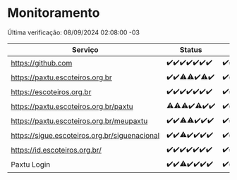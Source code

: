 # Monitoramento

Última verificação: 08/09/2024 02:08:00 -03

|Serviço|Status|Últimas 24h|
|---|---|---|
|https://github.com|<span title="2024-09-01: OK=23">✔️</span><span title="2024-09-02: OK=23">✔️</span><span title="2024-09-03: OK=23">✔️</span><span title="2024-09-04: OK=23">✔️</span><span title="2024-09-05: OK=23">✔️</span><span title="2024-09-06: OK=23">✔️</span><span title="2024-09-07: OK=5">✔️</span>|<span title="07/09/2024 03:09:00 -03 : 200">✔️</span><span title="07/09/2024 04:07:00 -03 : 200">✔️</span><span title="07/09/2024 05:09:00 -03 : 200">✔️</span><span title="07/09/2024 06:07:00 -03 : 200">✔️</span><span title="07/09/2024 07:07:00 -03 : 200">✔️</span><span title="07/09/2024 08:06:00 -03 : 200">✔️</span><span title="07/09/2024 09:12:00 -03 : 200">✔️</span><span title="07/09/2024 10:10:00 -03 : 200">✔️</span><span title="07/09/2024 11:06:00 -03 : 200">✔️</span><span title="07/09/2024 12:06:00 -03 : 200">✔️</span><span title="07/09/2024 13:07:00 -03 : 200">✔️</span><span title="07/09/2024 14:06:00 -03 : 200">✔️</span><span title="07/09/2024 15:09:00 -03 : 200">✔️</span><span title="07/09/2024 16:04:00 -03 : 200">✔️</span><span title="07/09/2024 17:07:00 -03 : 200">✔️</span><span title="07/09/2024 18:08:00 -03 : 200">✔️</span><span title="07/09/2024 19:06:00 -03 : 200">✔️</span><span title="07/09/2024 20:07:00 -03 : 200">✔️</span><span title="07/09/2024 21:41:00 -03 : 200">✔️</span><span title="07/09/2024 23:10:00 -03 : 200">✔️</span><span title="08/09/2024 00:10:00 -03 : 200">✔️</span><span title="08/09/2024 01:09:00 -03 : 200">✔️</span><span title="08/09/2024 02:08:00 -03 : 200">✔️</span>|
|https://paxtu.escoteiros.org.br|<span title="2024-09-01: OK=23">✔️</span><span title="2024-09-02: OK=23">✔️</span><span title="2024-09-03: OK=21, Falhas=2">⚠️</span><span title="2024-09-04: OK=22, Falhas=1">⚠️</span><span title="2024-09-05: OK=23">✔️</span><span title="2024-09-06: OK=22, Falhas=1">⚠️</span><span title="2024-09-07: OK=5">✔️</span>|<span title="07/09/2024 03:09:00 -03 : 200">✔️</span><span title="07/09/2024 04:07:00 -03 : 200">✔️</span><span title="07/09/2024 05:09:00 -03 : 200">✔️</span><span title="07/09/2024 06:07:00 -03 : 200">✔️</span><span title="07/09/2024 07:07:00 -03 : 200">✔️</span><span title="07/09/2024 08:06:00 -03 : 200">✔️</span><span title="07/09/2024 09:12:00 -03 : 200">✔️</span><span title="07/09/2024 10:10:00 -03 : 200">✔️</span><span title="07/09/2024 11:06:00 -03 : 200">✔️</span><span title="07/09/2024 12:06:00 -03 : 200">✔️</span><span title="07/09/2024 13:07:00 -03 : 200">✔️</span><span title="07/09/2024 14:06:00 -03 : 200">✔️</span><span title="07/09/2024 15:09:00 -03 : 200">✔️</span><span title="07/09/2024 16:04:00 -03 : 200">✔️</span><span title="07/09/2024 17:07:00 -03 : 200">✔️</span><span title="07/09/2024 18:08:00 -03 : 200">✔️</span><span title="07/09/2024 19:06:00 -03 : 200">✔️</span><span title="07/09/2024 20:07:00 -03 : 200">✔️</span><span title="07/09/2024 21:41:00 -03 : 200">✔️</span><span title="07/09/2024 23:10:00 -03 : 200">✔️</span><span title="08/09/2024 00:10:00 -03 : 200">✔️</span><span title="08/09/2024 01:09:00 -03 : 200">✔️</span><span title="08/09/2024 02:08:00 -03 : 200">✔️</span>|
|https://escoteiros.org.br|<span title="2024-09-01: OK=23">✔️</span><span title="2024-09-02: OK=23">✔️</span><span title="2024-09-03: OK=23">✔️</span><span title="2024-09-04: OK=23">✔️</span><span title="2024-09-05: OK=23">✔️</span><span title="2024-09-06: OK=23">✔️</span><span title="2024-09-07: OK=5">✔️</span>|<span title="07/09/2024 03:09:00 -03 : 200">✔️</span><span title="07/09/2024 04:07:00 -03 : 200">✔️</span><span title="07/09/2024 05:09:00 -03 : 200">✔️</span><span title="07/09/2024 06:07:00 -03 : 200">✔️</span><span title="07/09/2024 07:07:00 -03 : 200">✔️</span><span title="07/09/2024 08:06:00 -03 : 200">✔️</span><span title="07/09/2024 09:12:00 -03 : 200">✔️</span><span title="07/09/2024 10:10:00 -03 : 200">✔️</span><span title="07/09/2024 11:06:00 -03 : 200">✔️</span><span title="07/09/2024 12:06:00 -03 : 200">✔️</span><span title="07/09/2024 13:07:00 -03 : 200">✔️</span><span title="07/09/2024 14:06:00 -03 : 200">✔️</span><span title="07/09/2024 15:09:00 -03 : 200">✔️</span><span title="07/09/2024 16:04:00 -03 : 200">✔️</span><span title="07/09/2024 17:07:00 -03 : 200">✔️</span><span title="07/09/2024 18:08:00 -03 : 200">✔️</span><span title="07/09/2024 19:06:00 -03 : 200">✔️</span><span title="07/09/2024 20:07:00 -03 : 200">✔️</span><span title="07/09/2024 21:41:00 -03 : 200">✔️</span><span title="07/09/2024 23:10:00 -03 : 200">✔️</span><span title="08/09/2024 00:10:00 -03 : 200">✔️</span><span title="08/09/2024 01:09:00 -03 : 200">✔️</span><span title="08/09/2024 02:08:00 -03 : 200">✔️</span>|
|https://paxtu.escoteiros.org.br/paxtu|<span title="2024-09-01: OK=22, Falhas=1">⚠️</span><span title="2024-09-02: OK=22, Falhas=1">⚠️</span><span title="2024-09-03: OK=21, Falhas=2">⚠️</span><span title="2024-09-04: OK=23">✔️</span><span title="2024-09-05: OK=22, Falhas=1">⚠️</span><span title="2024-09-06: OK=23">✔️</span><span title="2024-09-07: OK=5">✔️</span>|<span title="07/09/2024 03:09:00 -03 : 200">✔️</span><span title="07/09/2024 04:07:00 -03 : 200">✔️</span><span title="07/09/2024 05:09:00 -03 : 200">✔️</span><span title="07/09/2024 06:07:00 -03 : 200">✔️</span><span title="07/09/2024 07:07:00 -03 : 200">✔️</span><span title="07/09/2024 08:06:00 -03 : 200">✔️</span><span title="07/09/2024 09:12:00 -03 : 200">✔️</span><span title="07/09/2024 10:10:00 -03 : 200">✔️</span><span title="07/09/2024 11:06:00 -03 : 200">✔️</span><span title="07/09/2024 12:06:00 -03 : 200">✔️</span><span title="07/09/2024 13:07:00 -03 : 200">✔️</span><span title="07/09/2024 14:06:00 -03 : 200">✔️</span><span title="07/09/2024 15:09:00 -03 : 200">✔️</span><span title="07/09/2024 16:04:00 -03 : 200">✔️</span><span title="07/09/2024 17:07:00 -03 : 200">✔️</span><span title="07/09/2024 18:08:00 -03 : 200">✔️</span><span title="07/09/2024 19:06:00 -03 : 200">✔️</span><span title="07/09/2024 20:07:00 -03 : 200">✔️</span><span title="07/09/2024 21:41:00 -03 : 200">✔️</span><span title="07/09/2024 23:10:00 -03 : 200">✔️</span><span title="08/09/2024 00:10:00 -03 : 200">✔️</span><span title="08/09/2024 01:09:00 -03 : 200">✔️</span><span title="08/09/2024 02:08:00 -03 : 200">✔️</span>|
|https://paxtu.escoteiros.org.br/meupaxtu|<span title="2024-09-01: OK=23">✔️</span><span title="2024-09-02: OK=23">✔️</span><span title="2024-09-03: OK=22, Falhas=1">⚠️</span><span title="2024-09-04: OK=22, Falhas=1">⚠️</span><span title="2024-09-05: OK=23">✔️</span><span title="2024-09-06: OK=23">✔️</span><span title="2024-09-07: OK=5">✔️</span>|<span title="07/09/2024 03:09:00 -03 : 200">✔️</span><span title="07/09/2024 04:07:00 -03 : 200">✔️</span><span title="07/09/2024 05:09:00 -03 : 200">✔️</span><span title="07/09/2024 06:07:00 -03 : 200">✔️</span><span title="07/09/2024 07:07:00 -03 : 200">✔️</span><span title="07/09/2024 08:06:00 -03 : 200">✔️</span><span title="07/09/2024 09:12:00 -03 : 200">✔️</span><span title="07/09/2024 10:10:00 -03 : 200">✔️</span><span title="07/09/2024 11:06:00 -03 : 200">✔️</span><span title="07/09/2024 12:06:00 -03 : 200">✔️</span><span title="07/09/2024 13:07:00 -03 : 200">✔️</span><span title="07/09/2024 14:06:00 -03 : 200">✔️</span><span title="07/09/2024 15:09:00 -03 : 200">✔️</span><span title="07/09/2024 16:04:00 -03 : 200">✔️</span><span title="07/09/2024 17:07:00 -03 : 200">✔️</span><span title="07/09/2024 18:08:00 -03 : 200">✔️</span><span title="07/09/2024 19:06:00 -03 : 200">✔️</span><span title="07/09/2024 20:07:00 -03 : 200">✔️</span><span title="07/09/2024 21:41:00 -03 : 200">✔️</span><span title="07/09/2024 23:10:00 -03 : 200">✔️</span><span title="08/09/2024 00:10:00 -03 : 200">✔️</span><span title="08/09/2024 01:09:00 -03 : 200">✔️</span><span title="08/09/2024 02:08:00 -03 : 200">✔️</span>|
|https://sigue.escoteiros.org.br/siguenacional|<span title="2024-09-01: OK=23">✔️</span><span title="2024-09-02: OK=23">✔️</span><span title="2024-09-03: OK=22, Falhas=1">⚠️</span><span title="2024-09-04: OK=23">✔️</span><span title="2024-09-05: OK=23">✔️</span><span title="2024-09-06: OK=23">✔️</span><span title="2024-09-07: OK=5">✔️</span>|<span title="07/09/2024 03:09:00 -03 : 200">✔️</span><span title="07/09/2024 04:07:00 -03 : 200">✔️</span><span title="07/09/2024 05:09:00 -03 : 200">✔️</span><span title="07/09/2024 06:07:00 -03 : 200">✔️</span><span title="07/09/2024 07:07:00 -03 : 200">✔️</span><span title="07/09/2024 08:06:00 -03 : 200">✔️</span><span title="07/09/2024 09:12:00 -03 : 200">✔️</span><span title="07/09/2024 10:10:00 -03 : 200">✔️</span><span title="07/09/2024 11:06:00 -03 : 200">✔️</span><span title="07/09/2024 12:06:00 -03 : 200">✔️</span><span title="07/09/2024 13:07:00 -03 : 200">✔️</span><span title="07/09/2024 14:06:00 -03 : 200">✔️</span><span title="07/09/2024 15:09:00 -03 : 200">✔️</span><span title="07/09/2024 16:04:00 -03 : 200">✔️</span><span title="07/09/2024 17:07:00 -03 : 200">✔️</span><span title="07/09/2024 18:08:00 -03 : 200">✔️</span><span title="07/09/2024 19:06:00 -03 : 200">✔️</span><span title="07/09/2024 20:07:00 -03 : 200">✔️</span><span title="07/09/2024 21:41:00 -03 : 200">✔️</span><span title="07/09/2024 23:10:00 -03 : 200">✔️</span><span title="08/09/2024 00:10:00 -03 : 200">✔️</span><span title="08/09/2024 01:09:00 -03 : 200">✔️</span><span title="08/09/2024 02:08:00 -03 : 200">✔️</span>|
|https://id.escoteiros.org.br/|<span title="2024-09-01: OK=23">✔️</span><span title="2024-09-02: OK=23">✔️</span><span title="2024-09-03: OK=23">✔️</span><span title="2024-09-04: OK=23">✔️</span><span title="2024-09-05: OK=23">✔️</span><span title="2024-09-06: OK=23">✔️</span><span title="2024-09-07: OK=5">✔️</span>|<span title="07/09/2024 03:09:00 -03 : 200">✔️</span><span title="07/09/2024 04:07:00 -03 : 200">✔️</span><span title="07/09/2024 05:09:00 -03 : 200">✔️</span><span title="07/09/2024 06:07:00 -03 : 200">✔️</span><span title="07/09/2024 07:07:00 -03 : 200">✔️</span><span title="07/09/2024 08:06:00 -03 : 200">✔️</span><span title="07/09/2024 09:12:00 -03 : 200">✔️</span><span title="07/09/2024 10:10:00 -03 : 200">✔️</span><span title="07/09/2024 11:06:00 -03 : 200">✔️</span><span title="07/09/2024 12:06:00 -03 : 200">✔️</span><span title="07/09/2024 13:07:00 -03 : 200">✔️</span><span title="07/09/2024 14:06:00 -03 : 200">✔️</span><span title="07/09/2024 15:09:00 -03 : 200">✔️</span><span title="07/09/2024 16:04:00 -03 : 200">✔️</span><span title="07/09/2024 17:07:00 -03 : 200">✔️</span><span title="07/09/2024 18:08:00 -03 : 200">✔️</span><span title="07/09/2024 19:06:00 -03 : 200">✔️</span><span title="07/09/2024 20:07:00 -03 : 200">✔️</span><span title="07/09/2024 21:41:00 -03 : 200">✔️</span><span title="07/09/2024 23:10:00 -03 : 200">✔️</span><span title="08/09/2024 00:10:00 -03 : 200">✔️</span><span title="08/09/2024 01:09:00 -03 : 200">✔️</span><span title="08/09/2024 02:08:00 -03 : 200">✔️</span>|
|Paxtu Login|<span title="2024-09-01: OK=23">✔️</span><span title="2024-09-02: OK=23">✔️</span><span title="2024-09-03: OK=22, Falhas=1">⚠️</span><span title="2024-09-04: OK=23">✔️</span><span title="2024-09-05: OK=23">✔️</span><span title="2024-09-06: OK=23">✔️</span><span title="2024-09-07: OK=5">✔️</span>|<span title="07/09/2024 03:09:00 -03 : 200">✔️</span><span title="07/09/2024 04:07:00 -03 : 200">✔️</span><span title="07/09/2024 05:09:00 -03 : 200">✔️</span><span title="07/09/2024 06:07:00 -03 : 200">✔️</span><span title="07/09/2024 07:07:00 -03 : 200">✔️</span><span title="07/09/2024 08:06:00 -03 : 200">✔️</span><span title="07/09/2024 09:12:00 -03 : 200">✔️</span><span title="07/09/2024 10:10:00 -03 : 200">✔️</span><span title="07/09/2024 11:06:00 -03 : 200">✔️</span><span title="07/09/2024 12:06:00 -03 : 200">✔️</span><span title="07/09/2024 13:07:00 -03 : 200">✔️</span><span title="07/09/2024 14:06:00 -03 : 200">✔️</span><span title="07/09/2024 15:09:00 -03 : 200">✔️</span><span title="07/09/2024 16:04:00 -03 : 200">✔️</span><span title="07/09/2024 17:07:00 -03 : 200">✔️</span><span title="07/09/2024 18:08:00 -03 : 200">✔️</span><span title="07/09/2024 19:06:00 -03 : 200">✔️</span><span title="07/09/2024 20:07:00 -03 : 200">✔️</span><span title="07/09/2024 21:41:00 -03 : 200">✔️</span><span title="07/09/2024 23:10:00 -03 : 200">✔️</span><span title="08/09/2024 00:10:00 -03 : 200">✔️</span><span title="08/09/2024 01:09:00 -03 : 200">✔️</span><span title="08/09/2024 02:08:00 -03 : 200">✔️</span>|
